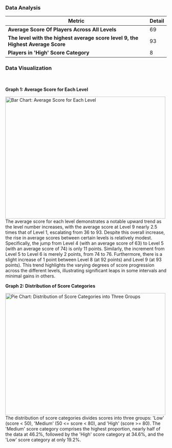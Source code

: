 ### Data Analysis

| Metric                                               | Detail |
|------------------------------------------------------|--------|
| **Average Score Of Players Across All Levels**       | 69     |
| **The level with the highest average score level 9, the Highest Average Score** | 93     |
| **Players in 'High' Score Category**                 | 8      |


### Data Visualization
<br>

**Graph 1: Average Score for Each Level**

<img src="https://github.com/user-attachments/assets/5dc37ab6-3335-440c-9c53-e6f46f0d9459" alt="Bar Chart: Average Score for Each Level" width="500" height="380">

<br>
The average score for each level demonstrates a notable upward trend as the level number increases, with the average score at Level 9 nearly 2.5 times that of Level 1, escalating from 36 to 93. Despite this overall increase, the rise in average scores between certain levels is relatively modest. Specifically, the jump from Level 4 (with an average score of 63) to Level 5 (with an average score of 74) is only 11 points. Similarly, the increment from Level 5 to Level 6 is merely 2 points, from 74 to 76. Furthermore, there is a slight increase of 1 point between Level 8 (at 92 points) and Level 9 (at 93 points). This trend highlights the varying degrees of score progression across the different levels, illustrating significant leaps in some intervals and minimal gains in others.

<br>

**Graph 2: Distribution of Score Categories**

<img src="https://github.com/user-attachments/assets/358a747b-48a4-424d-ad17-bd5f4105e9c0" alt="Pie Chart: Distribution of Score Categories into Three Groups" width="500" height="380">

<br>
The distribution of score categories divides scores into three groups: 'Low' (score < 50), 'Medium' (50 <= score < 80), and 'High' (score >= 80). The 'Medium' score category comprises the highest proportion, nearly half of the data at 46.2%, followed by the 'High' score category at 34.6%, and the 'Low' score category at only 19.2%.
